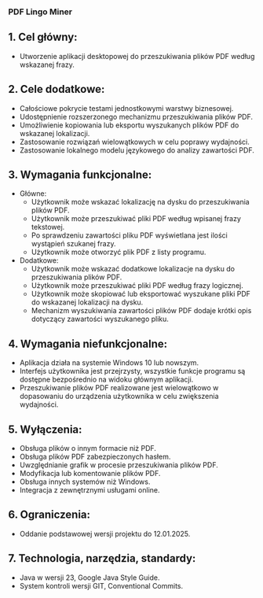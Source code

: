 ### PDF Lingo Miner

## 1. Cel główny:
* Utworzenie aplikacji desktopowej do przeszukiwania plików PDF według wskazanej frazy.

## 2. Cele dodatkowe:
* Całościowe pokrycie testami jednostkowymi warstwy biznesowej.
* Udostępnienie rozszerzonego mechanizmu przeszukiwania plików PDF.
* Umożliwienie kopiowania lub eksportu wyszukanych plików PDF do wskazanej lokalizacji.
* Zastosowanie rozwiązań wielowątkowych w celu poprawy wydajności.
* Zastosowanie lokalnego modelu językowego do analizy zawartości PDF.

## 3. Wymagania funkcjonalne:
* Główne:
  * Użytkownik może wskazać lokalizację na dysku do przeszukiwania plików PDF.
  * Użytkownik może przeszukiwać pliki PDF według wpisanej frazy tekstowej.
  * Po sprawdzeniu zawartości pliku PDF wyświetlana jest ilości wystąpień szukanej frazy.
  * Użytkownik może otworzyć plik PDF z listy programu.
* Dodatkowe:
  * Użytkownik może wskazać dodatkowe lokalizacje na dysku do przeszukiwania plików PDF.
  * Użytkownik może przeszukiwać pliki PDF według frazy logicznej.
  * Użytkownik może skopiować lub eksportować wyszukane pliki PDF do wskazanej lokalizacji na dysku.
  * Mechanizm wyszukiwania zawartości plików PDF dodaje krótki opis dotyczący zawartości wyszukanego pliku.

## 4. Wymagania niefunkcjonalne:
* Aplikacja działa na systemie Windows 10 lub nowszym.
* Interfejs użytkownika jest przejrzysty, wszystkie funkcje programu są dostępne bezpośrednio na widoku głównym aplikacji.
* Przeszukiwanie plików PDF realizowane jest wielowątkowo w dopasowaniu do urządzenia użytkownika w celu zwiększenia wydajności.

## 5. Wyłączenia:
* Obsługa plików o innym formacie niż PDF.
* Obsługa plików PDF zabezpieczonych hasłem.
* Uwzględnianie grafik w procesie przeszukiwania plików PDF.
* Modyfikacja lub komentowanie plików PDF.
* Obsługa innych systemów niż Windows.
* Integracja z zewnętrznymi usługami online.

## 6. Ograniczenia:
* Oddanie podstawowej wersji projektu do 12.01.2025.
	
## 7. Technologia, narzędzia, standardy:
* Java w wersji 23, Google Java Style Guide.
* System kontroli wersji GIT, Conventional Commits.
